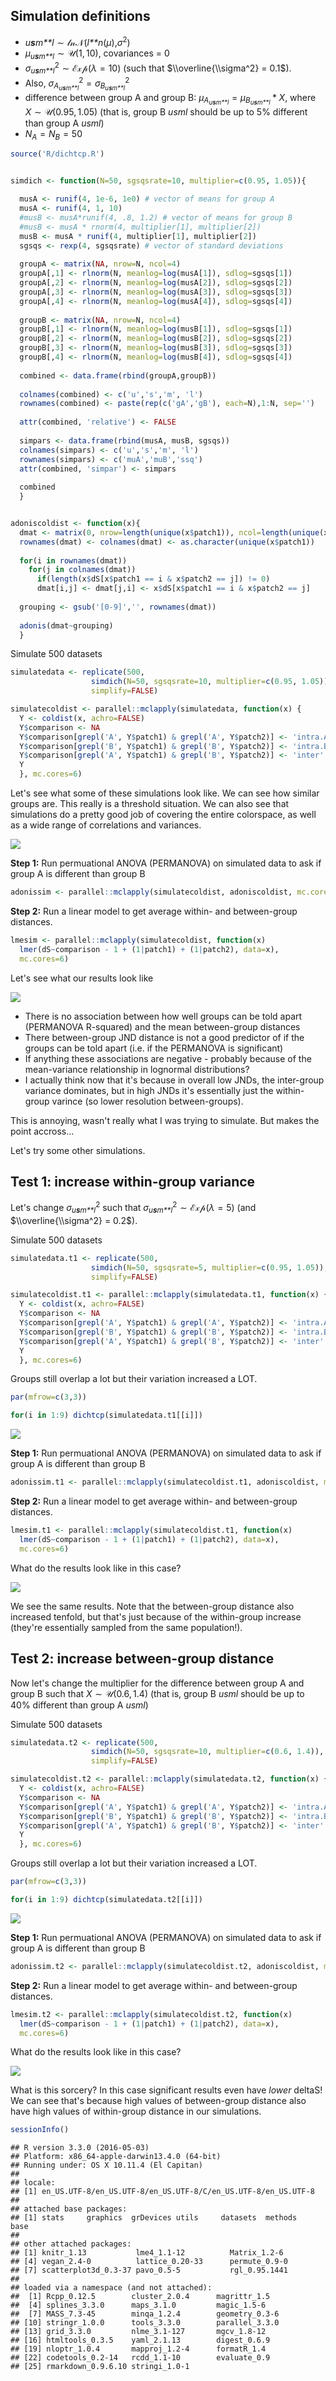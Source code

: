 Simulation definitions
----------------------

-   *u**s**m**l* ∼ 𝓁𝓃𝒩(*l**n*(*μ*),*σ*<sup>2</sup>)
-   *μ*<sub>*u**s**m**l*</sub> ∼ 𝒰(1, 10), covariances = 0
-   *σ*<sub>*u**s**m**l*</sub><sup>2</sup> ∼ ℰ𝓍𝓅(*λ* = 10) (such that $\\overline{\\sigma^2} = 0.1$).
-   Also, *σ*<sub>*A*<sub>*u**s**m**l*</sub></sub><sup>2</sup> = *σ*<sub>*B*<sub>*u**s**m**l*</sub></sub><sup>2</sup>
-   difference between group A and group B: *μ*<sub>*A*<sub>*u**s**m**l*</sub></sub> = *μ*<sub>*B*<sub>*u**s**m**l*</sub></sub> \* *X*, where *X* ∼ 𝒰(0.95, 1.05) (that is, group B *usml* should be up to 5% different than group A *usml*)
-   *N*<sub>*A*</sub> = *N*<sub>*B*</sub> = 50

``` r
source('R/dichtcp.R')


simdich <- function(N=50, sgsqsrate=10, multiplier=c(0.95, 1.05)){

  musA <- runif(4, 1e-6, 1e0) # vector of means for group A
  musA <- runif(4, 1, 10)
  #musB <- musA*runif(4, .8, 1.2) # vector of means for group B
  #musB <- musA * rnorm(4, multiplier[1], multiplier[2])
  musB <- musA * runif(4, multiplier[1], multiplier[2])
  sgsqs <- rexp(4, sgsqsrate) # vector of standard deviations
  
  groupA <- matrix(NA, nrow=N, ncol=4)
  groupA[,1] <- rlnorm(N, meanlog=log(musA[1]), sdlog=sgsqs[1])
  groupA[,2] <- rlnorm(N, meanlog=log(musA[2]), sdlog=sgsqs[2])
  groupA[,3] <- rlnorm(N, meanlog=log(musA[3]), sdlog=sgsqs[3])
  groupA[,4] <- rlnorm(N, meanlog=log(musA[4]), sdlog=sgsqs[4])
  
  groupB <- matrix(NA, nrow=N, ncol=4)
  groupB[,1] <- rlnorm(N, meanlog=log(musB[1]), sdlog=sgsqs[1])
  groupB[,2] <- rlnorm(N, meanlog=log(musB[2]), sdlog=sgsqs[2])
  groupB[,3] <- rlnorm(N, meanlog=log(musB[3]), sdlog=sgsqs[3])
  groupB[,4] <- rlnorm(N, meanlog=log(musB[4]), sdlog=sgsqs[4])
  
  combined <- data.frame(rbind(groupA,groupB))
  
  colnames(combined) <- c('u','s','m', 'l')
  rownames(combined) <- paste(rep(c('gA','gB'), each=N),1:N, sep='')
  
  attr(combined, 'relative') <- FALSE
  
  simpars <- data.frame(rbind(musA, musB, sgsqs))
  colnames(simpars) <- c('u','s','m', 'l')
  rownames(simpars) <- c('muA','muB','ssq')
  attr(combined, 'simpar') <- simpars
  
  combined
  }


adoniscoldist <- function(x){
  dmat <- matrix(0, nrow=length(unique(x$patch1)), ncol=length(unique(x$patch1)))
  rownames(dmat) <- colnames(dmat) <- as.character(unique(x$patch1))
  
  for(i in rownames(dmat))
    for(j in colnames(dmat))
      if(length(x$dS[x$patch1 == i & x$patch2 == j]) != 0)
      dmat[i,j] <- dmat[j,i] <- x$dS[x$patch1 == i & x$patch2 == j]
  
  grouping <- gsub('[0-9]','', rownames(dmat))
  
  adonis(dmat~grouping)
  }
```

Simulate 500 datasets

``` r
simulatedata <- replicate(500, 
                  simdich(N=50, sgsqsrate=10, multiplier=c(0.95, 1.05)), 
                  simplify=FALSE)

simulatecoldist <- parallel::mclapply(simulatedata, function(x) {
  Y <- coldist(x, achro=FALSE)
  Y$comparison <- NA
  Y$comparison[grepl('A', Y$patch1) & grepl('A', Y$patch2)] <- 'intra.A'
  Y$comparison[grepl('B', Y$patch1) & grepl('B', Y$patch2)] <- 'intra.B'
  Y$comparison[grepl('A', Y$patch1) & grepl('B', Y$patch2)] <- 'inter'
  Y
  }, mc.cores=6)
```

Let's see what some of these simulations look like. We can see how similar groups are. This really is a threshold situation. We can also see that simulations do a pretty good job of covering the entire colorspace, as well as a wide range of correlations and variances.

![](output/figures/simspt2/simspt2_figunnamed-chunk-2-1.png)

**Step 1:** Run permuational ANOVA (PERMANOVA) on simulated data to ask if group A is different than group B

``` r
adonissim <- parallel::mclapply(simulatecoldist, adoniscoldist, mc.cores=6)
```

**Step 2:** Run a linear model to get average within- and between-group distances.

``` r
lmesim <- parallel::mclapply(simulatecoldist, function(x) 
  lmer(dS~comparison - 1 + (1|patch1) + (1|patch2), data=x), 
  mc.cores=6)
```

Let's see what our results look like

![](output/figures/simspt2/simspt2_figunnamed-chunk-3-1.png)

-   There is no association between how well groups can be told apart (PERMANOVA R-squared) and the mean between-group distances
-   There between-group JND distance is not a good predictor of if the groups can be told apart (i.e. if the PERMANOVA is significant)
-   If anything these associations are negative - probably because of the mean-variance relationship in lognormal distributions?
-   I actually think now that it's because in overall low JNDs, the inter-group variance dominates, but in high JNDs it's essentially just the within-group varince (so lower resolution between-groups).

This is annoying, wasn't really what I was trying to simulate. But makes the point accross...

Let's try some other simulations.

Test 1: increase within-group variance
--------------------------------------

Let's change *σ*<sub>*u**s**m**l*</sub><sup>2</sup> such that *σ*<sub>*u**s**m**l*</sub><sup>2</sup> ∼ ℰ𝓍𝓅(*λ* = 5) (and $\\overline{\\sigma^2} = 0.2$).

Simulate 500 datasets

``` r
simulatedata.t1 <- replicate(500, 
                  simdich(N=50, sgsqsrate=5, multiplier=c(0.95, 1.05)), 
                  simplify=FALSE)

simulatecoldist.t1 <- parallel::mclapply(simulatedata.t1, function(x) {
  Y <- coldist(x, achro=FALSE)
  Y$comparison <- NA
  Y$comparison[grepl('A', Y$patch1) & grepl('A', Y$patch2)] <- 'intra.A'
  Y$comparison[grepl('B', Y$patch1) & grepl('B', Y$patch2)] <- 'intra.B'
  Y$comparison[grepl('A', Y$patch1) & grepl('B', Y$patch2)] <- 'inter'
  Y
  }, mc.cores=6)
```

Groups still overlap a lot but their variation increased a LOT.

``` r
par(mfrow=c(3,3))

for(i in 1:9) dichtcp(simulatedata.t1[[i]])
```

![](output/figures/simspt2/simspt2_figunnamed-chunk-4-1.png)

**Step 1:** Run permuational ANOVA (PERMANOVA) on simulated data to ask if group A is different than group B

``` r
adonissim.t1 <- parallel::mclapply(simulatecoldist.t1, adoniscoldist, mc.cores=6)
```

**Step 2:** Run a linear model to get average within- and between-group distances.

``` r
lmesim.t1 <- parallel::mclapply(simulatecoldist.t1, function(x) 
  lmer(dS~comparison - 1 + (1|patch1) + (1|patch2), data=x), 
  mc.cores=6)
```

What do the results look like in this case?

![](output/figures/simspt2/simspt2_figunnamed-chunk-5-1.png)

We see the same results. Note that the between-group distance also increased tenfold, but that's just because of the within-group increase (they're essentially sampled from the same population!).

Test 2: increase between-group distance
---------------------------------------

Now let's change the multiplier for the difference between group A and group B such that *X* ∼ 𝒰(0.6, 1.4) (that is, group B *usml* should be up to 40% different than group A *usml*)

Simulate 500 datasets

``` r
simulatedata.t2 <- replicate(500, 
                  simdich(N=50, sgsqsrate=10, multiplier=c(0.6, 1.4)), 
                  simplify=FALSE)

simulatecoldist.t2 <- parallel::mclapply(simulatedata.t2, function(x) {
  Y <- coldist(x, achro=FALSE)
  Y$comparison <- NA
  Y$comparison[grepl('A', Y$patch1) & grepl('A', Y$patch2)] <- 'intra.A'
  Y$comparison[grepl('B', Y$patch1) & grepl('B', Y$patch2)] <- 'intra.B'
  Y$comparison[grepl('A', Y$patch1) & grepl('B', Y$patch2)] <- 'inter'
  Y
  }, mc.cores=6)
```

Groups still overlap a lot but their variation increased a LOT.

``` r
par(mfrow=c(3,3))

for(i in 1:9) dichtcp(simulatedata.t2[[i]])
```

![](output/figures/simspt2/simspt2_figunnamed-chunk-6-1.png)

**Step 1:** Run permuational ANOVA (PERMANOVA) on simulated data to ask if group A is different than group B

``` r
adonissim.t2 <- parallel::mclapply(simulatecoldist.t2, adoniscoldist, mc.cores=6)
```

**Step 2:** Run a linear model to get average within- and between-group distances.

``` r
lmesim.t2 <- parallel::mclapply(simulatecoldist.t2, function(x) 
  lmer(dS~comparison - 1 + (1|patch1) + (1|patch2), data=x), 
  mc.cores=6)
```

What do the results look like in this case?

![](output/figures/simspt2/simspt2_figunnamed-chunk-7-1.png)

What is this sorcery? In this case significant results even have *lower* deltaS! We can see that's because high values of between-group distance also have high values of within-group distance in our simulations.

``` r
sessionInfo()
```

    ## R version 3.3.0 (2016-05-03)
    ## Platform: x86_64-apple-darwin13.4.0 (64-bit)
    ## Running under: OS X 10.11.4 (El Capitan)
    ## 
    ## locale:
    ## [1] en_US.UTF-8/en_US.UTF-8/en_US.UTF-8/C/en_US.UTF-8/en_US.UTF-8
    ## 
    ## attached base packages:
    ## [1] stats     graphics  grDevices utils     datasets  methods   base     
    ## 
    ## other attached packages:
    ## [1] knitr_1.13           lme4_1.1-12          Matrix_1.2-6        
    ## [4] vegan_2.4-0          lattice_0.20-33      permute_0.9-0       
    ## [7] scatterplot3d_0.3-37 pavo_0.5-5           rgl_0.95.1441       
    ## 
    ## loaded via a namespace (and not attached):
    ##  [1] Rcpp_0.12.5        cluster_2.0.4      magrittr_1.5      
    ##  [4] splines_3.3.0      maps_3.1.0         magic_1.5-6       
    ##  [7] MASS_7.3-45        minqa_1.2.4        geometry_0.3-6    
    ## [10] stringr_1.0.0      tools_3.3.0        parallel_3.3.0    
    ## [13] grid_3.3.0         nlme_3.1-127       mgcv_1.8-12       
    ## [16] htmltools_0.3.5    yaml_2.1.13        digest_0.6.9      
    ## [19] nloptr_1.0.4       mapproj_1.2-4      formatR_1.4       
    ## [22] codetools_0.2-14   rcdd_1.1-10        evaluate_0.9      
    ## [25] rmarkdown_0.9.6.10 stringi_1.0-1
